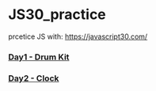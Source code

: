 # JS30_practice

prcetice JS with: https://javascript30.com/


### [Day1 - Drum Kit](https://ddchris.github.io/JS30_practice/Day1%20-%20Drum%20Kit.html)
### [Day2 - Clock](https://ddchris.github.io/JS30_practice/Day2%20-%20JS%20CSS%20Clock)


